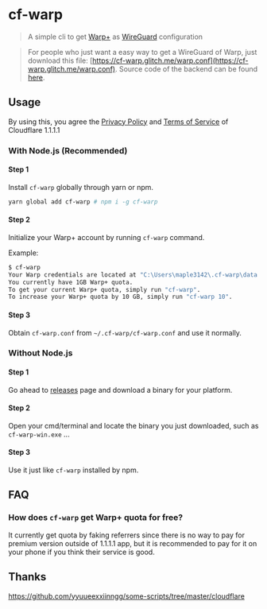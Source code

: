 # cf-warp

> A simple cli to get [Warp+](https://blog.cloudflare.com/announcing-warp-plus/) as [WireGuard](https://www.wireguard.com/) configuration

> For people who just want a easy way to get a WireGuard of Warp, just download this file: [https://cf-warp.glitch.me/warp.conf](https://cf-warp.glitch.me/warp.conf).
> Source code of the backend can be found [here](https://glitch.com/edit/#!/cf-warp).

## Usage

By using this, you agree the [Privacy Policy](https://www.cloudflare.com/application/privacypolicy/) and [Terms of Service](https://www.cloudflare.com/application/terms/) of Cloudflare 1.1.1.1

### With Node.js (Recommended)

#### Step 1

Install `cf-warp` globally through yarn or npm.

```bash
yarn global add cf-warp # npm i -g cf-warp
```

#### Step 2

Initialize your Warp+ account by running `cf-warp` command.

Example:

```bash
$ cf-warp
Your Warp credentials are located at "C:\Users\maple3142\.cf-warp\data.json", and WireGuard connection file is "C:\Users\maple3142\.cf-warp\cf-warp.conf".
You currently have 1GB Warp+ quota.
To get your current Warp+ quota, simply run "cf-warp".
To increase your Warp+ quota by 10 GB, simply run "cf-warp 10".
```

#### Step 3

Obtain `cf-warp.conf` from `~/.cf-warp/cf-warp.conf` and use it normally.

### Without Node.js

#### Step 1

Go ahead to [releases](https://github.com/maple3142/cf-warp/releases) page and download a binary for your platform.

#### Step 2

Open your cmd/terminal and locate the binary you just downloaded, such as `cf-warp-win.exe` ...

#### Step 3

Use it just like `cf-warp` installed by npm.

## FAQ

### How does `cf-warp` get Warp+ quota for free?

It currently get quota by faking referrers since there is no way to pay for premium version outside of 1.1.1.1 app, but it is recommended to pay for it on your phone if you think their service is good.

## Thanks

https://github.com/yyuueexxiinngg/some-scripts/tree/master/cloudflare
